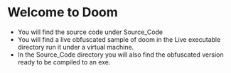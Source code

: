 # Welcome to Doom
- You will find the source code under Source_Code
- You will find a live obfuscated sample of doom in the Live executable directory run it under a virtual machine.
- In the Source_Code directory you will also find the obfuscated version ready to be compiled to an exe.
